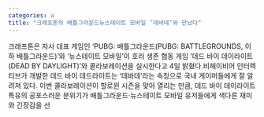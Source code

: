 ```yaml
---
categories: a
title: "크래프톤의 배틀그라운드뉴스테이트 모바일 ‘데바데’와 만났다"
---
```

크래프톤은 자사 대표 게임인 ‘PUBG: 배틀그라운드(PUBG: BATTLEGROUNDS, 이하 배틀그라운드)’와 ‘뉴스테이트 모바일’이 호러 생존 협동 게임 ‘데드 바이 데이라이트(DEAD BY DAYLIGHT)’와 콜라보레이션을 실시한다고 4일 밝혔다.비헤이비어 인터렉티브가 개발한 데드 바이 데드라이트는 ‘데바데’라는 속칭으로 국내 게이머들에게 잘 알려져 있다. 이번 콜라보레이션이 할로윈 시즌을 맞아 열리는 만큼, 데드 바이 데이라이트 특유의 공포스러운 분위기가 배틀그라운드·뉴스테이트 모바일 유저들에게 색다른 재미와 긴장감을 선